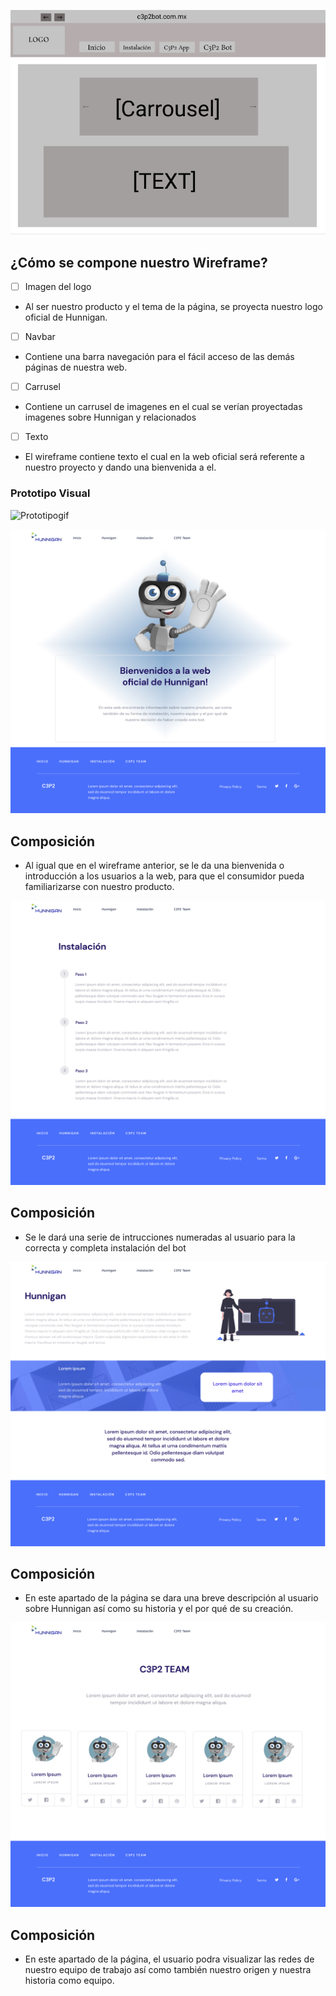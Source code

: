 ![Wireframe](./Materiales/wireframe1_WebApp.png)
## ¿Cómo se compone nuestro Wireframe?

- [ ] Imagen del logo
- Al ser nuestro producto y el tema de la página, se proyecta nuestro logo oficial de Hunnigan.

- [ ] Navbar
- Contiene una barra navegación para el fácil acceso de las demás páginas de nuestra web.

- [ ] Carrusel
- Contiene un carrusel de imagenes en el cual se verían proyectadas imagenes sobre Hunnigan y relacionados

- [ ] Texto 
- El wireframe contiene texto el cual en la web oficial será referente a nuestro proyecto y dando una bienvenida a el.


### Prototipo Visual
![Prototipogif](./Materiales/proto.gif)

![Prototipo1](./Materiales/Prototipo.jpg)
## Composición

- Al igual que en el wireframe anterior, se le da una bienvenida o introducción a los usuarios a la web, para que el consumidor pueda familiarizarse con nuestro producto.

![Prototipo2](./Materiales/Prototipo2.jpg)
## Composición 

- Se le dará una serie de intrucciones numeradas al usuario para la correcta y completa instalación del bot 

![Prototipo3](./Materiales/Prototipo3.jpg)
## Composición 

- En este apartado de la página se dara una breve descripción al usuario sobre Hunnigan así como su historia y el por qué de su creación.

![Prototipo4](./Materiales/Prototipo4.jpg)
## Composición 

- En este apartado de la página, el usuario podra visualizar las redes de nuestro equipo de trabajo así como también nuestro origen y nuestra historia como equipo.
